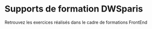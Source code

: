 # Supports de formation DWSparis
Retrouvez les exercices réalisés dans le cadre de formations FrontEnd
